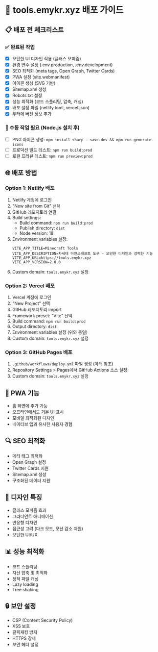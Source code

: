 # 🚀 tools.emykr.xyz 배포 가이드

## 📋 배포 전 체크리스트

### ✅ 완료된 작업
- [x] 모던한 UI 디자인 적용 (글래스 모피즘)
- [x] 환경 변수 설정 (.env.production, .env.development)
- [x] SEO 최적화 (meta tags, Open Graph, Twitter Cards)
- [x] PWA 설정 (site.webmanifest)
- [x] 아이콘 생성 (SVG 기반)
- [x] Sitemap.xml 생성
- [x] Robots.txt 설정
- [x] 성능 최적화 (코드 스플리팅, 압축, 캐싱)
- [x] 배포 설정 파일 (netlify.toml, vercel.json)
- [x] 푸터에 버전 정보 추가

### 🔧 수동 작업 필요 (Node.js 설치 후)
- [ ] PNG 아이콘 생성: `npm install sharp --save-dev && npm run generate-icons`
- [ ] 프로덕션 빌드 테스트: `npm run build:prod`
- [ ] 로컬 프리뷰 테스트: `npm run preview:prod`

## 🌐 배포 방법

### Option 1: Netlify 배포
1. Netlify 계정에 로그인
2. "New site from Git" 선택
3. GitHub 레포지토리 연결
4. Build settings:
   - Build command: `npm run build:prod`
   - Publish directory: `dist`
   - Node version: 18
5. Environment variables 설정:
   ```
   VITE_APP_TITLE=Minecraft Tools
   VITE_APP_DESCRIPTION=차세대 마인크래프트 도구 - 모던한 디자인과 강력한 기능
   VITE_APP_URL=https://tools.emykr.xyz
   VITE_APP_VERSION=2.0.0
   ```
6. Custom domain: `tools.emykr.xyz` 설정

### Option 2: Vercel 배포
1. Vercel 계정에 로그인
2. "New Project" 선택
3. GitHub 레포지토리 import
4. Framework preset: "Vite" 선택
5. Build command: `npm run build:prod`
6. Output directory: `dist`
7. Environment variables 설정 (위와 동일)
8. Custom domain: `tools.emykr.xyz` 설정

### Option 3: GitHub Pages 배포
1. `.github/workflows/deploy.yml` 파일 생성 (아래 참조)
2. Repository Settings > Pages에서 GitHub Actions 소스 설정
3. Custom domain: `tools.emykr.xyz` 설정

## 📱 PWA 기능
- 홈 화면에 추가 가능
- 오프라인에서도 기본 UI 표시
- 모바일 최적화된 디자인
- 네이티브 앱과 유사한 사용자 경험

## 🔍 SEO 최적화
- 메타 태그 최적화
- Open Graph 설정
- Twitter Cards 지원
- Sitemap.xml 생성
- 구조화된 데이터 지원

## 🎨 디자인 특징
- 글래스 모피즘 효과
- 그라디언트 애니메이션
- 반응형 디자인
- 접근성 고려 (다크 모드, 모션 감소 지원)
- 모던한 UI/UX

## 📊 성능 최적화
- 코드 스플리팅
- 자산 압축 및 최적화
- 정적 파일 캐싱
- Lazy loading
- Tree shaking

## 🔒 보안 설정
- CSP (Content Security Policy)
- XSS 보호
- 클릭재킹 방지
- HTTPS 강제
- 보안 헤더 설정
